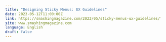 ```yaml
---
title: "Designing Sticky Menus: UX Guidelines"
date: 2023-05-12T11:00:00Z
link: https://smashingmagazine.com/2023/05/sticky-menus-ux-guidelines/?utm_medium=RSS&utm_source=news.12bit.vn
site: www.smashingmagazine.com
language: English
draft: false
---
```

